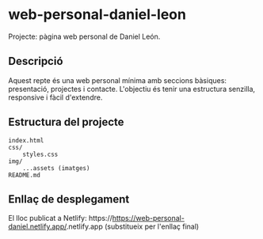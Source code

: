 
# web-personal-daniel-leon

Projecte: pàgina web personal de Daniel León.

## Descripció

Aquest repte és una web personal mínima amb seccions bàsiques: presentació, projectes i contacte. L'objectiu és tenir una estructura senzilla, responsive i fàcil d'extendre.

## Estructura del projecte

```
index.html
css/
	styles.css
img/
	...assets (imatges)
README.md
```


## Enllaç de desplegament

El lloc publicat a Netlify: https://<https://web-personal-daniel.netlify.app/>.netlify.app  (substitueix per l'enllaç final)


